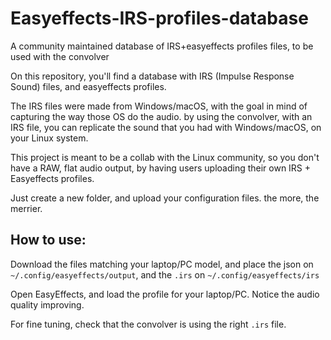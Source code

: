 # Easyeffects-IRS-profiles-database
A community maintained database of IRS+easyeffects profiles files, to be used with the convolver

On this repository, you'll find a database with IRS (Impulse Response Sound) files, and easyeffects profiles.

The IRS files were made from Windows/macOS, with the goal in mind of capturing the way those OS do the audio. by using the convolver, with an IRS file, you can replicate the sound that you had with Windows/macOS, on your Linux system.

This project is meant to be a collab with the Linux community, so you don't have a RAW, flat audio output, by having users uploading their own IRS + Easyeffects profiles.

Just create a new folder, and upload your configuration files. the more, the merrier.

## How to use:

Download the files matching your laptop/PC model, and place the json on `~/.config/easyeffects/output`, and the `.irs` on `~/.config/easyeffects/irs`

Open EasyEffects, and load the profile for your laptop/PC.
Notice the audio quality improving.

For fine tuning, check that the convolver is using the right `.irs` file.
